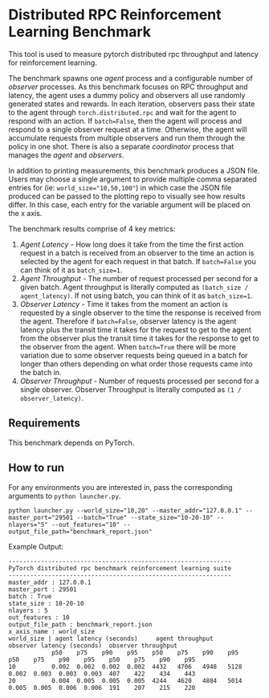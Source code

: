 # Distributed RPC Reinforcement Learning Benchmark

This tool is used to measure pytorch distributed rpc throughput and latency for reinforcement learning.

The benchmark spawns one *agent* process and a configurable number of *observer* processes. As this benchmark focuses on RPC throughput and latency, the agent uses a dummy policy and observers all use randomly generated states and rewards. In each iteration, observers pass their state to the agent through `torch.distributed.rpc` and wait for the agent to respond with an action. If `batch=False`, then the agent will process and respond to a single observer request at a time. Otherwise, the agent will accumulate requests from multiple observers and run them through the policy in one shot. There is also a separate *coordinator* process that manages the *agent* and *observers*. 

In addition to printing measurements, this benchmark produces a JSON file.  Users may choose a single argument to provide multiple comma separated entries for (ie: `world_size="10,50,100"`) in which case the JSON file produced can be passed to the plotting repo to visually see how results differ.  In this case, each entry for the variable argument will be placed on the x axis.

The benchmark results comprise of 4 key metrics:
1. _Agent Latency_ - How long does it take from the time the first action request in a batch is received from an observer to the time an action is selected by the agent for each request in that batch.  If `batch=False` you can think of it as `batch_size=1`.
2. _Agent Throughput_ - The number of request processed per second for a given batch.  Agent throughput is literally computed as `(batch_size / agent_latency)`.  If not using batch, you can think of it as `batch_size=1`.
3. _Observer Latency_ - Time it takes from the moment an action is requested by a single observer to the time the response is received from the agent.  Therefore if `batch=False`, observer latency is the agent latency plus the transit time it takes for the request to get to the agent from the observer plus the transit time it takes for the response to get to the observer from the agent.  When `batch=True` there will be more variation due to some observer requests being queued in a batch for longer than others depending on what order those requests came into the batch in.
4. _Observer Throughput_ - Number of requests processed per second for a single observer.  Observer Throughput is literally computed as `(1 / observer_latency)`.  

## Requirements

This benchmark depends on PyTorch.

## How to run

For any environments you are interested in, pass the corresponding arguments to `python launcher.py`.

`python launcher.py --world_size="10,20" --master_addr="127.0.0.1" --master_port="29501 --batch="True" --state_size="10-20-10" --nlayers="5" --out_features="10" --output_file_path="benchmark_report.json"`

Example Output:

```
--------------------------------------------------------------
PyTorch distributed rpc benchmark reinforcement learning suite
--------------------------------------------------------------
master_addr : 127.0.0.1
master_port : 29501
batch : True
state_size : 10-20-10
nlayers : 5
out_features : 10
output_file_path : benchmark_report.json
x_axis_name : world_size
world_size | agent latency (seconds)     agent throughput            observer latency (seconds)  observer throughput         
            p50    p75    p90    p95    p50    p75    p90    p95    p50    p75    p90    p95    p50    p75    p90    p95    
10          0.002  0.002  0.002  0.002  4432   4706   4948   5128   0.002  0.003  0.003  0.003  407    422    434    443    
20          0.004  0.005  0.005  0.005  4244   4620   4884   5014   0.005  0.005  0.006  0.006  191    207    215    220   

```

